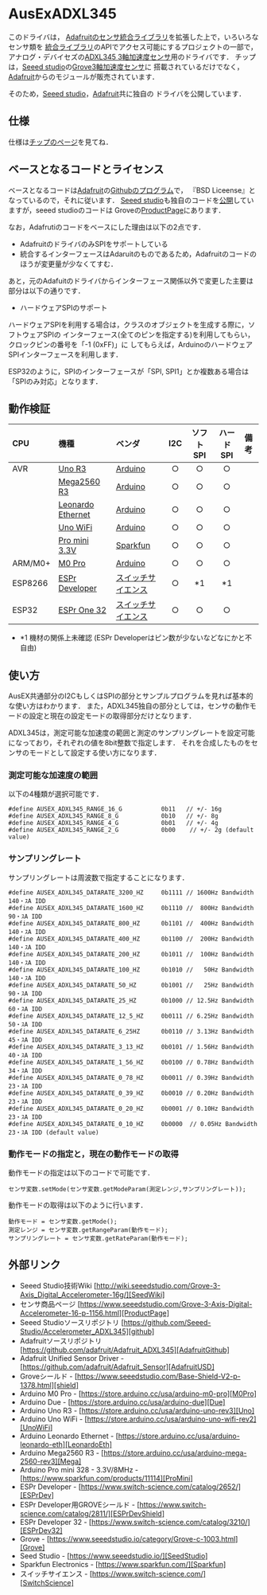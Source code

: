 # AusExADXL345
このドライバは，
[Adafruitのセンサ統合ライブラリ][AdafruitUSD]を拡張した上で，いろいろなセンサ類を
[統合ライブラリ][AdafruitUSD]のAPIでアクセス可能にするプロジェクトの一部で，
アナログ・デバイセズの[ADXL345 3軸加速度センサ][ADXL345]用のドライバです．
チップは，[Seeed studio][SeedStudio]の[Grove3軸加速度センサ][ProductPage]に
搭載されているだけでなく，[Adafruit][Adafruit]からのモジュールが販売されています．


そのため，[Seeed studio][SeedStudio]，[Adafruit][Adafruit]共に独自の
ドライバを公開しています．

## 仕様

仕様は[チップのページ]を見てね．

[チップのページ]:https://www.analog.com/jp/products/adxl345.html

## ベースとなるコードとライセンス

ベースとなるコードは[Adafruit][Adafruit]の[Githubのプログラム][AdafruitGithub]で，
『BSD Liceense』となっているので，それに従います．
[Seeed studio][SeedStudio]も独自のコードを[公開][github]していますが，seeed studioのコードは
Groveの[ProductPage]にあります．


なお，Adafrutiのコードをベースにした理由は以下の2点です．
 - AdafruitのドライバのみSPIをサポートしている
 - 統合するインターフェースはAdaruitのものであるため，Adafruitのコードのほうが変更量が少なくてすむ．

 あと，元のAdafuitのドライバからインターフェース関係以外で変更した主要は部分は以下の通りです．
 - ハードウェアSPIのサポート

 ハードウェアSPIを利用する場合は，クラスのオブジェクトを生成する際に，ソフトウェアSPIの
 インターフェース(全てのピンを指定する)を利用してもらい，クロックピンの番号を「-1 (0xFF)」に
 してもらえば，ArduinoのハードウェアSPIインターフェースを利用します．

 ESP32のように，SPIのインターフェースが「SPI, SPI1」とか複数ある場合は「SPIのみ対応」となります．

## 動作検証

|CPU| 機種 |ベンダ| I2C | ソフトSPI | ハードSPI | 備考 |
| :--- | :--- | :--- | :---: | :---: | :---: |:--- |
|AVR| [Uno R3][Uno]  |[Arduino][Arduino]| ○ | ○ | ○ |      |
|       | [Mega2560 R3][Mega] |[Arduino][Arduino] | ○ | ○ | ○ |      |
|       | [Leonardo Ethernet][LeonardoEth] |[Arduino][Arduino] | ○ | ○ | ○ |      |
|       | [Uno WiFi][UnoWiFi] |[Arduino][Arduino] | ○ | ○ | ○ |      |
|       | [Pro mini 3.3V][ProMini] | [Sparkfun][Sparkfun] | ○ | ○ | ○ |      |
| ARM/M0+ | [M0 Pro][M0Pro] |[Arduino][Arduino] | ○ | ○ | ○ |  |
|ESP8266|[ESPr Developer][ESPrDev]| [スイッチサイエンス][SwitchScience] | ○ |*1|*1||
|ESP32 | [ESPr One 32][ESPrOne32] | [スイッチサイエンス][SwitchScience] | ○ | ○ | ○ ||

- *1 機材の関係上未確認 (ESPr Developerはピン数が少ないなどなにかと不自由)


## 使い方

AusEX共通部分のI2CもしくはSPIの部分とサンプルプログラムを見れば基本的な使い方はわかります．
また，ADXL345独自の部分としては，センサの動作モードの設定と現在の設定モードの取得部分だけとなります．

ADXL345は，測定可能な加速度の範囲と測定のサンプリングレートを設定可能になっており，それぞれの値を8bit整数で指定します．
それを合成したものをセンサのモードとして設定する使い方になります．

### 測定可能な加速度の範囲
以下の4種類が選択可能です．
```
#define AUSEX_ADXL345_RANGE_16_G           0b11   // +/- 16g
#define AUSEX_ADXL345_RANGE_8_G            0b10   // +/- 8g
#define AUSEX_ADXL345_RANGE_4_G            0b01   // +/- 4g
#define AUSEX_ADXL345_RANGE_2_G            0b00    // +/- 2g (default value)
```

### サンプリングレート
サンプリングレートは周波数で指定することになります．
```
#define AUSEX_ADXL345_DATARATE_3200_HZ     0b1111 // 1600Hz Bandwidth   140・ｽA IDD
#define AUSEX_ADXL345_DATARATE_1600_HZ     0b1110 //  800Hz Bandwidth    90・ｽA IDD
#define AUSEX_ADXL345_DATARATE_800_HZ      0b1101 //  400Hz Bandwidth   140・ｽA IDD
#define AUSEX_ADXL345_DATARATE_400_HZ      0b1100 //  200Hz Bandwidth   140・ｽA IDD
#define AUSEX_ADXL345_DATARATE_200_HZ      0b1011 //  100Hz Bandwidth   140・ｽA IDD
#define AUSEX_ADXL345_DATARATE_100_HZ      0b1010 //   50Hz Bandwidth   140・ｽA IDD
#define AUSEX_ADXL345_DATARATE_50_HZ       0b1001 //   25Hz Bandwidth    90・ｽA IDD
#define AUSEX_ADXL345_DATARATE_25_HZ       0b1000 // 12.5Hz Bandwidth    60・ｽA IDD
#define AUSEX_ADXL345_DATARATE_12_5_HZ     0b0111 // 6.25Hz Bandwidth    50・ｽA IDD
#define AUSEX_ADXL345_DATARATE_6_25HZ      0b0110 // 3.13Hz Bandwidth    45・ｽA IDD
#define AUSEX_ADXL345_DATARATE_3_13_HZ     0b0101 // 1.56Hz Bandwidth    40・ｽA IDD
#define AUSEX_ADXL345_DATARATE_1_56_HZ     0b0100 // 0.78Hz Bandwidth    34・ｽA IDD
#define AUSEX_ADXL345_DATARATE_0_78_HZ     0b0011 // 0.39Hz Bandwidth    23・ｽA IDD
#define AUSEX_ADXL345_DATARATE_0_39_HZ     0b0010 // 0.20Hz Bandwidth    23・ｽA IDD
#define AUSEX_ADXL345_DATARATE_0_20_HZ     0b0001 // 0.10Hz Bandwidth    23・ｽA IDD
#define AUSEX_ADXL345_DATARATE_0_10_HZ     0b0000  // 0.05Hz Bandwidth    23・ｽA IDD (default value)
```

### 動作モードの指定と，現在の動作モードの取得
動作モードの指定は以下のコードで可能です．
```
センサ変数.setMode(センサ変数.getModeParam(測定レンジ,サンプリングレート));
```

動作モードの取得は以下のように行います．
```
動作モード = センサ変数.getMode();
測定レンジ = センサ変数.getRangeParam(動作モード);
サンプリングレート = センサ変数.getRateParam(動作モード);
```

## 外部リンク
- Seeed Studio技術Wiki [http://wiki.seeedstudio.com/Grove-3-Axis_Digital_Accelerometer-16g/][SeedWiki]
- センサ商品ページ [https://www.seeedstudio.com/Grove-3-Axis-Digital-Accelerometer-16-p-1156.html][ProductPage]
- Seeed Studioソースリポジトリ [https://github.com/Seeed-Studio/Accelerometer_ADXL345][github]
- Adafruitソースリポジトリ [https://github.com/adafruit/Adafruit_ADXL345][AdafruitGithub]
- Adafruit Unified Sensor Driver - [https://github.com/adafruit/Adafruit_Sensor][AdafruitUSD]
- Groveシールド - [https://www.seeedstudio.com/Base-Shield-V2-p-1378.html][shield]
- Arduino M0 Pro - [https://store.arduino.cc/usa/arduino-m0-pro][M0Pro]
- Arduino Due - [https://store.arduino.cc/usa/arduino-due][Due]
- Arduino Uno R3 - [https://store.arduino.cc/usa/arduino-uno-rev3][Uno]
- Arduino Uno WiFi - [https://store.arduino.cc/usa/arduino-uno-wifi-rev2][UnoWiFi]
- Arduino Leonardo Ethernet - [https://store.arduino.cc/usa/arduino-leonardo-eth][LeonardoEth]
- Arduino Mega2560 R3 - [https://store.arduino.cc/usa/arduino-mega-2560-rev3][Mega]
- Arduino Pro mini 328 - 3.3V/8MHz - [https://www.sparkfun.com/products/11114][ProMini]
- ESPr Developer - [https://www.switch-science.com/catalog/2652/][ESPrDev]
- ESPr Developer用GROVEシールド - [https://www.switch-science.com/catalog/2811/][ESPrDevShield]
- ESPr Developer 32 - [https://www.switch-science.com/catalog/3210/][ESPrDev32]
- Grove - [https://www.seeedstudio.io/category/Grove-c-1003.html][Grove]
- Seed Studio - [https://www.seeedstudio.io/][SeedStudio]
- Sparkfun Electronics - [https://www.sparkfun.com/][Sparkfun]
- スイッチサイエンス - [https://www.switch-science.com/][SwitchScience]

<!-- 以下は，外部リンクの定義 -->
[Grove]:https://www.seeedstudio.io/category/Grove-c-1003.html
[ADXL345]:https://www.analog.com/jp/products/adxl345.html
[SeedStudio]:https://www.seeedstudio.io/
[Adafruit]:https://www.adafruit.com/
[ProductPage]:https://www.seeedstudio.com/Grove-3-Axis-Digital-Accelerometer-16-p-1156.html
[SeedWiki]:http://wiki.seeedstudio.com/Grove-3-Axis_Digital_Accelerometer-16g/
[github]:https://github.com/Seeed-Studio/Accelerometer_ADXL345
[AdafruitGithub]:https://github.com/adafruit/Adafruit_ADXL345
[AdafruitUSD]:https://github.com/adafruit/Adafruit_Sensor
[shield]:https://www.seeedstudio.com/Base-Shield-V2-p-1378.html
[M0Pro]:https://store.arduino.cc/usa/arduino-m0-pro
[Due]:https://store.arduino.cc/usa/arduino-due
[Uno]:https://store.arduino.cc/usa/arduino-uno-rev3
[UnoWiFi]:https://store.arduino.cc/usa/arduino-uno-wifi-rev2
[Mega]:https://store.arduino.cc/usa/arduino-mega-2560-rev3
[LeonardoEth]:https://store.arduino.cc/usa/arduino-leonardo-eth
[ProMini]:https://www.sparkfun.com/products/11114
[ESPrDev]:https://www.switch-science.com/catalog/2652/
[ESPrDevShield]:https://www.switch-science.com/catalog/2811
[ESPrOne]:https://www.switch-science.com/catalog/2620/
[ESPrOne32]:https://www.switch-science.com/catalog/3555/
[Grove]:https://www.seeedstudio.io/category/Grove-c-1003.html
[SeedStudio]:https://www.seeedstudio.io/
[Arduino]:http://https://www.arduino.cc/
[Sparkfun]:https://www.sparkfun.com/
[SwitchScience]:https://www.switch-science.com/
[ESPrDev32]:https://www.switch-science.com/catalog/3210/

<!--- コメント
[Adafruit Unified Sensor Driver][AdafruitUSD]
[Groveシールド][shield]
[Arduino M0 Pro][M0Pro]
[Arduino Due][Due]
[Arduino Uno R3][Uno]
[Arduino Mega2560 R3][Mega]
[Arduino Leonardo Ethernet][LeonardoEth]
[Arduino Pro mini 328 - 3.3V/8MHz][ProMini]
[ESpr one][ESPrOne]
[ESPr one 32][ESPrOne32]
[Grove][Grove]
[Seed Studio][SeedStudio]
[Arduino][Arduino]
[Sparkfun][Sparkfun]
[スイッチサイエンス][SwitchScience]
--->
